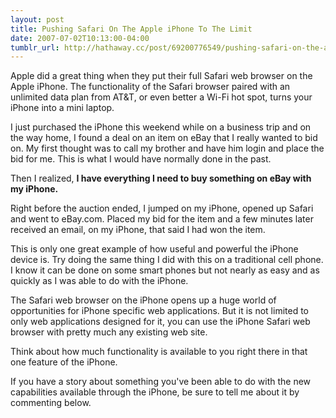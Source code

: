 ```yaml
---
layout: post
title: Pushing Safari On The Apple iPhone To The Limit
date: 2007-07-02T10:13:00-04:00
tumblr_url: http://hathaway.cc/post/69200776549/pushing-safari-on-the-apple-iphone-to-the-limit
---
```


Apple did a great thing when they put their full Safari web browser on
the Apple iPhone. The functionality of the Safari browser paired with an
unlimited data plan from AT&T, or even better a Wi-Fi hot spot, turns
your iPhone into a mini laptop.

I just purchased the iPhone this weekend while on a business trip and on
the way home, I found a deal on an item on eBay that I really wanted to
bid on. My first thought was to call my brother and have him login and
place the bid for me. This is what I would have normally done in the
past.

Then I realized, **I have everything I need to buy something on eBay
with my iPhone.**

Right before the auction ended, I jumped on my iPhone, opened up Safari
and went to eBay.com. Placed my bid for the item and a few minutes later
received an email, on my iPhone, that said I had won the item.

This is only one great example of how useful and powerful the iPhone
device is. Try doing the same thing I did with this on a traditional
cell phone. I know it can be done on some smart phones but not nearly as
easy and as quickly as I was able to do with the iPhone.

The Safari web browser on the iPhone opens up a huge world of
opportunities for iPhone specific web applications. But it is not
limited to only web applications designed for it, you can use the iPhone
Safari web browser with pretty much any existing web site.

Think about how much functionality is available to you right there in
that one feature of the iPhone.

If you have a story about something you've been able to do with the new
capabilities available through the iPhone, be sure to tell me about it
by commenting below.
